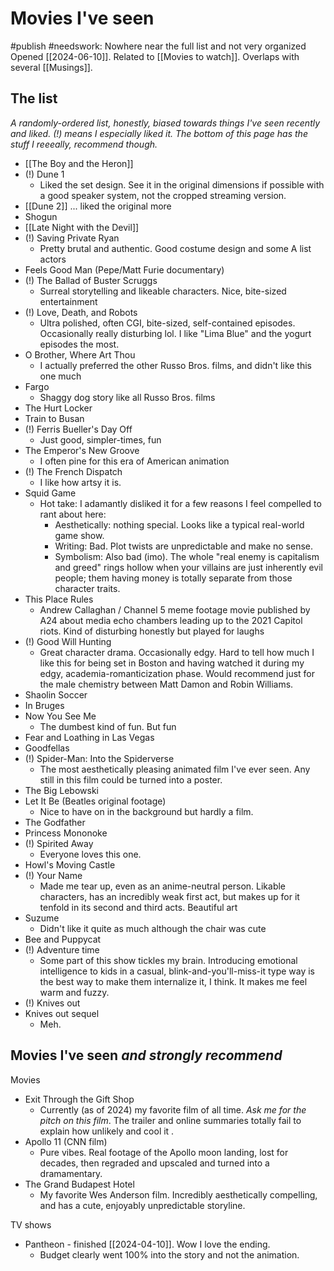 # Movies I've seen
#publish 
#needswork: Nowhere near the full list and not very organized
Opened [[2024-06-10]]. Related to [[Movies to watch]]. Overlaps with several [[Musings]].

## The list
_A randomly-ordered list, honestly, biased towards things I've seen recently and liked. (!) means I especially liked it. The bottom of this page has the stuff I reeeally, recommend though._

- [[The Boy and the Heron]]
- (!) Dune 1
    - Liked the set design. See it in the original dimensions if possible with a good speaker system, not the cropped streaming version.
- [[Dune 2]] ... liked the original more
- Shogun
- [[Late Night with the Devil]]
- (!) Saving Private Ryan
    - Pretty brutal and authentic. Good costume design and some A list actors
- Feels Good Man (Pepe/Matt Furie documentary)
- (!) The Ballad of Buster Scruggs
    - Surreal storytelling and likeable characters. Nice, bite-sized entertainment
- (!) Love, Death, and Robots
    - Ultra polished, often CGI, bite-sized, self-contained episodes. Occasionally really disturbing lol. I like "Lima Blue" and the yogurt episodes the most.
- O Brother, Where Art Thou
    - I actually preferred the other Russo Bros. films, and didn't like this one much
- Fargo
    - Shaggy dog story like all Russo Bros. films
- The Hurt Locker
- Train to Busan
- (!) Ferris Bueller's Day Off
    - Just good, simpler-times, fun
- The Emperor's New Groove
    - I often pine for this era of American animation
- (!) The French Dispatch
    - I like how artsy it is.
- Squid Game
    - Hot take: I adamantly disliked it for a few reasons I feel compelled to rant about here:
        - Aesthetically: nothing special. Looks like a typical real-world game show.
        - Writing: Bad. Plot twists are unpredictable and make no sense.
        - Symbolism: Also bad (imo). The whole "real enemy is capitalism and greed" rings hollow when your villains are just inherently evil people; them having money is totally separate from those character traits.
- This Place Rules
    - Andrew Callaghan / Channel 5 meme footage movie published by A24 about media echo chambers leading up to the 2021 Capitol riots. Kind of disturbing honestly but played for laughs
- (!) Good Will Hunting
    - Great character drama. Occasionally edgy. Hard to tell how much I like this for being set in Boston and having watched it during my edgy, academia-romanticization phase. Would recommend just for the male chemistry between Matt Damon and Robin Williams.
- Shaolin Soccer
- In Bruges
- Now You See Me
    - The dumbest kind of fun. But fun
- Fear and Loathing in Las Vegas
- Goodfellas
- (!) Spider-Man: Into the Spiderverse
    - The most aesthetically pleasing animated film I've ever seen. Any still in this film could be turned into a poster.
- The Big Lebowski
- Let It Be (Beatles original footage)
    - Nice to have on in the background but hardly a film.
- The Godfather
- Princess Mononoke
- (!) Spirited Away
    - Everyone loves this one.
- Howl's Moving Castle
- (!) Your Name
    - Made me tear up, even as an anime-neutral person. Likable characters, has an incredibly weak first act, but makes up for it tenfold in its second and third acts. Beautiful art
- Suzume
    - Didn't like it quite as much although the chair was cute
- Bee and Puppycat
- (!) Adventure time
    - Some part of this show tickles my brain. Introducing emotional intelligence to kids in a casual, blink-and-you'll-miss-it type way is the best way to make them internalize it, I think. It makes me feel warm and fuzzy.
- (!) Knives out
- Knives out sequel
    - Meh.


## Movies I've seen _and strongly recommend_
Movies
- Exit Through the Gift Shop
    - Currently (as of 2024) my favorite film of all time. _Ask me for the pitch on this film_. The trailer and online summaries totally fail to explain how unlikely and cool it .
- Apollo 11 (CNN film)
    - Pure vibes. Real footage of the Apollo moon landing, lost for decades, then regraded and upscaled and turned into a dramamentary.
- The Grand Budapest Hotel
    - My favorite Wes Anderson film. Incredibly aesthetically compelling, and has a cute, enjoyably unpredictable storyline.

TV shows
- Pantheon - finished [[2024-04-10]]. Wow I love the ending.
    - Budget clearly went 100% into the story and not the animation.
